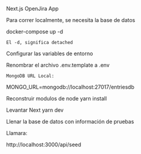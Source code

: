 Next.js OpenJira App

Para correr localmente, se necesita la base de datos

docker-compose up -d

    El -d, significa detached

Configurar las variables de entorno

Renombrar el archivo .env.template a .env

    MongoDB URL Local:

MONGO_URL=mongodb://localhost:27017/entriesdb

Reconstruir modulos de node
yarn install

Levantar Next
yarn dev

Llenar la base de datos con información de pruebas

Llamara:

http://localhost:3000/api/seed